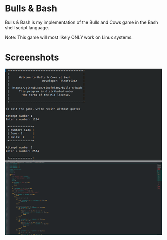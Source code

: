 # Bulls & Bash

Bulls & Bash is my implementation of the Bulls and Cows game in the Bash shell script language.

Note: This game will most likely ONLY work on Linux systems.

# Screenshots

![Screenshot 1](screenshots/1.png)
![Screenshot 2](screenshots/2.png)
